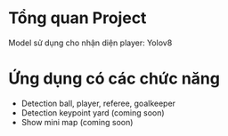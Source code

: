 # Tổng quan Project
Model sử dụng cho nhận diện player: Yolov8

# Ứng dụng có các chức năng
- Detection ball, player, referee, goalkeeper
- Detection keypoint yard (coming soon)
- Show mini map (coming soon)
